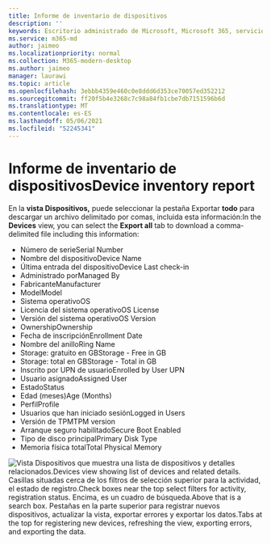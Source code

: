```yaml
---
title: Informe de inventario de dispositivos
description: ''
keywords: Escritorio administrado de Microsoft, Microsoft 365, servicio, documentación
ms.service: m365-md
author: jaimeo
ms.localizationpriority: normal
ms.collection: M365-modern-desktop
ms.author: jaimeo
manager: laurawi
ms.topic: article
ms.openlocfilehash: 3ebbb4359e460c0e8ddd6d353ce70057ed352212
ms.sourcegitcommit: ff20f5b4e3268c7c98a84fb1cbe7db7151596b6d
ms.translationtype: MT
ms.contentlocale: es-ES
ms.lasthandoff: 05/06/2021
ms.locfileid: "52245341"
---
```

# <a name="device-inventory-report"></a><span data-ttu-id="ef7ca-103">Informe de inventario de dispositivos</span><span class="sxs-lookup"><span data-stu-id="ef7ca-103">Device inventory report</span></span>

<span data-ttu-id="ef7ca-104">En la **vista Dispositivos,** puede seleccionar la pestaña Exportar **todo** para descargar un archivo delimitado por comas, incluida esta información:</span><span class="sxs-lookup"><span data-stu-id="ef7ca-104">In the **Devices** view, you can select the **Export all** tab to download a comma-delimited file including this information:</span></span>

- <span data-ttu-id="ef7ca-105">Número de serie</span><span class="sxs-lookup"><span data-stu-id="ef7ca-105">Serial Number</span></span>
- <span data-ttu-id="ef7ca-106">Nombre del dispositivo</span><span class="sxs-lookup"><span data-stu-id="ef7ca-106">Device Name</span></span>
- <span data-ttu-id="ef7ca-107">Última entrada del dispositivo</span><span class="sxs-lookup"><span data-stu-id="ef7ca-107">Device Last check-in</span></span>
- <span data-ttu-id="ef7ca-108">Administrado por</span><span class="sxs-lookup"><span data-stu-id="ef7ca-108">Managed By</span></span>
- <span data-ttu-id="ef7ca-109">Fabricante</span><span class="sxs-lookup"><span data-stu-id="ef7ca-109">Manufacturer</span></span>
- <span data-ttu-id="ef7ca-110">Model</span><span class="sxs-lookup"><span data-stu-id="ef7ca-110">Model</span></span>
- <span data-ttu-id="ef7ca-111">Sistema operativo</span><span class="sxs-lookup"><span data-stu-id="ef7ca-111">OS</span></span>
- <span data-ttu-id="ef7ca-112">Licencia del sistema operativo</span><span class="sxs-lookup"><span data-stu-id="ef7ca-112">OS License</span></span>
- <span data-ttu-id="ef7ca-113">Versión del sistema operativo</span><span class="sxs-lookup"><span data-stu-id="ef7ca-113">OS Version</span></span>
- <span data-ttu-id="ef7ca-114">Ownership</span><span class="sxs-lookup"><span data-stu-id="ef7ca-114">Ownership</span></span>
- <span data-ttu-id="ef7ca-115">Fecha de inscripción</span><span class="sxs-lookup"><span data-stu-id="ef7ca-115">Enrollment Date</span></span>
- <span data-ttu-id="ef7ca-116">Nombre del anillo</span><span class="sxs-lookup"><span data-stu-id="ef7ca-116">Ring Name</span></span>
- <span data-ttu-id="ef7ca-117">Storage: gratuito en GB</span><span class="sxs-lookup"><span data-stu-id="ef7ca-117">Storage - Free in GB</span></span>
- <span data-ttu-id="ef7ca-118">Storage: total en GB</span><span class="sxs-lookup"><span data-stu-id="ef7ca-118">Storage - Total in GB</span></span>
- <span data-ttu-id="ef7ca-119">Inscrito por UPN de usuario</span><span class="sxs-lookup"><span data-stu-id="ef7ca-119">Enrolled by User UPN</span></span>
- <span data-ttu-id="ef7ca-120">Usuario asignado</span><span class="sxs-lookup"><span data-stu-id="ef7ca-120">Assigned User</span></span>
- <span data-ttu-id="ef7ca-121">Estado</span><span class="sxs-lookup"><span data-stu-id="ef7ca-121">Status</span></span>
- <span data-ttu-id="ef7ca-122">Edad (meses)</span><span class="sxs-lookup"><span data-stu-id="ef7ca-122">Age (Months)</span></span>
- <span data-ttu-id="ef7ca-123">Perfil</span><span class="sxs-lookup"><span data-stu-id="ef7ca-123">Profile</span></span>
- <span data-ttu-id="ef7ca-124">Usuarios que han iniciado sesión</span><span class="sxs-lookup"><span data-stu-id="ef7ca-124">Logged in Users</span></span>
- <span data-ttu-id="ef7ca-125">Versión de TPM</span><span class="sxs-lookup"><span data-stu-id="ef7ca-125">TPM version</span></span>
- <span data-ttu-id="ef7ca-126">Arranque seguro habilitado</span><span class="sxs-lookup"><span data-stu-id="ef7ca-126">Secure Boot Enabled</span></span>
- <span data-ttu-id="ef7ca-127">Tipo de disco principal</span><span class="sxs-lookup"><span data-stu-id="ef7ca-127">Primary Disk Type</span></span>
- <span data-ttu-id="ef7ca-128">Memoria física total</span><span class="sxs-lookup"><span data-stu-id="ef7ca-128">Total Physical Memory</span></span> 

![<span data-ttu-id="ef7ca-129">Vista Dispositivos que muestra una lista de dispositivos y detalles relacionados.</span><span class="sxs-lookup"><span data-stu-id="ef7ca-129">Devices view showing list of devices and related details.</span></span> <span data-ttu-id="ef7ca-130">Casillas situadas cerca de los filtros de selección superior para la actividad, el estado de registro.</span><span class="sxs-lookup"><span data-stu-id="ef7ca-130">Check boxes near the top select filters for activity, registration status.</span></span> <span data-ttu-id="ef7ca-131">Encima, es un cuadro de búsqueda.</span><span class="sxs-lookup"><span data-stu-id="ef7ca-131">Above that is a search box.</span></span> <span data-ttu-id="ef7ca-132">Pestañas en la parte superior para registrar nuevos dispositivos, actualizar la vista, exportar errores y exportar los datos.</span><span class="sxs-lookup"><span data-stu-id="ef7ca-132">Tabs at the top for registering new devices, refreshing the view, exporting errors, and exporting the data.</span></span> ](../../media/mmd-devices-view.png)
